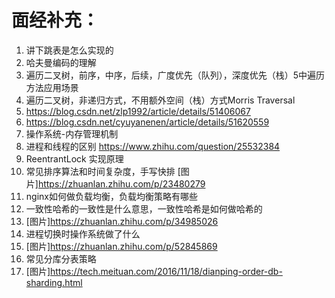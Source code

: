 # 面经补充：
1. 讲下跳表是怎么实现的
2. 哈夫曼编码的理解
3. 遍历二叉树，前序，中序，后续，广度优先（队列），深度优先（栈）5中遍历方法应用场景
3. 遍历二叉树，非递归方式，不用额外空间（栈）方式Morris Traversal
4. https://blog.csdn.net/zlp1992/article/details/51406067
5. https://blog.csdn.net/cyuyanenen/article/details/51620559
6. 操作系统-内存管理机制
7. 进程和线程的区别 https://www.zhihu.com/question/25532384
8. ReentrantLock 实现原理
9. 常见排序算法和时间复杂度，手写快排 [图片]https://zhuanlan.zhihu.com/p/23480279
10. nginx如何做负载均衡，负载均衡策略有哪些
11. 一致性哈希的一致性是什么意思，一致性哈希是如何做哈希的
12. [图片]https://zhuanlan.zhihu.com/p/34985026
12. 进程切换时操作系统做了什么
13. [图片]https://zhuanlan.zhihu.com/p/52845869
13. 常见分库分表策略
14. [图片]https://tech.meituan.com/2016/11/18/dianping-order-db-sharding.html
